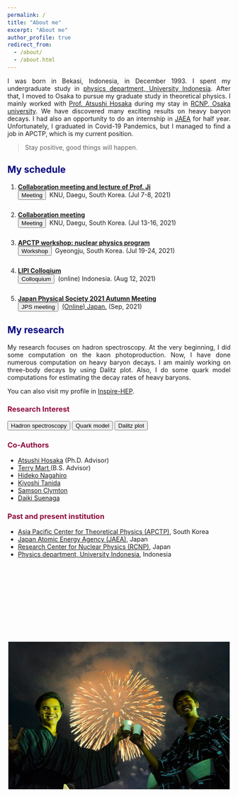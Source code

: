 ```yaml
---
permalink: /
title: "About me"
excerpt: "About me"
author_profile: true
redirect_from: 
  - /about/
  - /about.html
---
```


<p align="justify"> 
 I was born in Bekasi, Indonesia, in December 1993. I spent my undergraduate study in <a href="https://physics.ui.ac.id/?lang=id">physics department, University Indonesia</a>. After that, I moved to Osaka to pursue my graduate study in theoretical physics. I mainly worked with <a href="https://inspirehep.net/authors/1005542?ui-citation-summary=true">Prof. Atsushi Hosaka</a> during my stay in <a href="http://www.rcnp.osaka-u.ac.jp/Divisions/np2/index.html?English%2FRCNP%20Theory%20Group%20%28English%29">RCNP, Osaka university</a>. We have discovered many exciting results on heavy baryon decays. I had also an opportunity to do an internship in <a href="https://asrc.jaea.go.jp/soshiki/gr/atp/index.html">JAEA</a> for half year. Unfortunately, I graduated in Covid-19 Pandemics, but I managed to find a job in APCTP, which is my current position. </p>
 
> Stay positive, good things will happen.

<h2 style="color:#000080">  My schedule </h2>

<ol>
  <li style="margin-bottom: 25px;"> <b> <a href="#">Collaboration meeting and lecture of Prof. Ji</a></b><br> 
      <button class="btn--article-orange"> Meeting</button>&nbsp; KNU, Daegu, South Korea. (Jul 7-8, 2021)<br></li>

  <li style="margin-bottom: 25px;"><b> <a href="#">Collaboration meeting</a></b><br> 
      <button class="btn--article-orange"> Meeting</button>&nbsp; KNU, Daegu, South Korea. (Jul 13-16, 2021)<br></li>

   <li style="margin-bottom: 25px;"><b> <a href="#">APCTP workshop: nuclear physics program</a></b><br> 
      <button class="btn--article-blue">Workshop</button>&nbsp; Gyeongju, South Korea. (Jul 19-24, 2021)<br></li>
    
  <li style="margin-bottom: 25px;"><b> <a href="#">LIPI Colloqium</a></b><br> 
      <button class="btn--article-black">Colloquium</button>&nbsp; (online) Indonesia. (Aug 12, 2021)<br></li>
    
  <li style="margin-bottom: 25px;"><b> <a href="#">Japan Physical Society 2021 Autumn Meeting</a></b><br> 
      <button class="btn--article">JPS meeting</button>&nbsp; <a href="#">(Online) Japan.</a> (Sep, 2021)<br> </li>
</ol>

<h2 style="color:#000080">  My research </h2>

<p align="justify"> My research focuses on hadron spectroscopy. At the very beginning, I did some computation on the kaon photoproduction. Now, I have done numerous computation on heavy baryon decays. I am mainly working on three-body decays by using Dalitz plot. Also, I do some quark model computations for estimating the decay rates of heavy baryons. </p>

<p> You can also visit my profile in <a href="https://inspirehep.net/authors/1410710">Inspire-HEP</a>. </p>

<h3 style="color:#900C3F"> Research Interest </h3>
<button class="btn--article">Hadron spectroscopy</button>
<button class="btn--article-blue">Quark model</button>
<button class="btn--article-black">Dalitz plot</button>

<h3 style="color:#900C3F"> Co-Authors </h3>

* <a href="https://inspirehep.net/authors/1005542?ui-citation-summary=true">Atsushi Hosaka</a> (Ph.D. Advisor)
* <a href="https://inspirehep.net/authors/998691"> Terry Mart </a> (B.S. Advisor)
* <a href="https://inspirehep.net/authors/996306"> Hideko Nagahiro </a>
* <a href="https://inspirehep.net/authors/986596">Kiyoshi Tanida </a>
* <a href="https://inspirehep.net/authors/1705246"> Samson Clymton </a>
* <a href="https://inspirehep.net/authors/1298440">Daiki Suenaga</a>

<h3 style="color:#900C3F"> Past and present institution</h3>

* <a href="https://www.apctp.org">Asia Pacific Center for Theoretical Physics (APCTP)</a>, South Korea
* <a href="https://asrc.jaea.go.jp/soshiki/gr/atp/index.html">Japan Atomic Energy Agency (JAEA)</a>, Japan
* <a href="http://www.rcnp.osaka-u.ac.jp/Divisions/np2/index.html?English%2FRCNP%20Theory%20Group%20%28English%29">Research Center for Nuclear Physics (RCNP)</a>, Japan
* <a href="https://physics.ui.ac.id/?lang=id">Physics department, University Indonesia</a>, Indonesia

<p style="margin-bottom:5cm;"></p>
<center><img src="images/cover.jpg" alt="cover" width="500" height="333" ></center>

